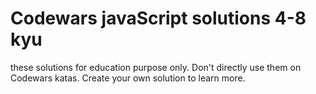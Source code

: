 # Codewars javaScript solutions 4-8 kyu

these solutions for education purpose only. Don't directly use them on Codewars katas. Create your own solution to learn more.

